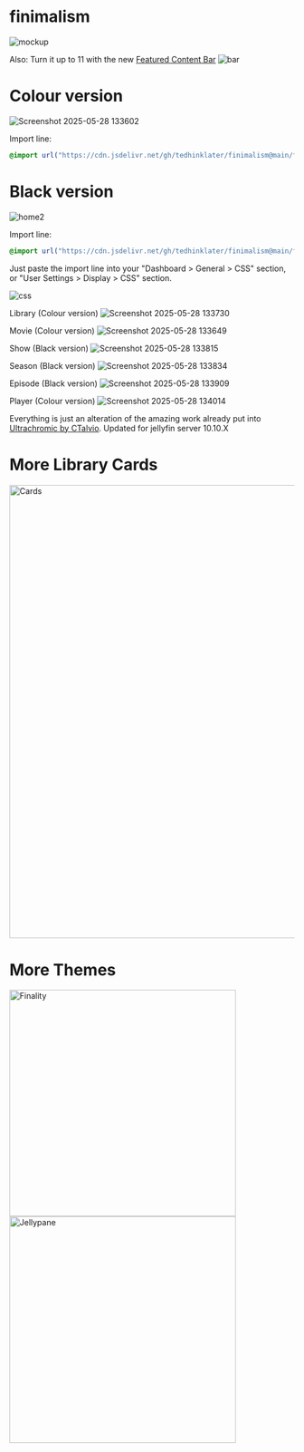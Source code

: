 # finimalism
![mockup](https://i.imgur.com/TvTV8jq.jpeg)

Also: Turn it up to 11 with the new [Featured Content Bar](https://github.com/tedhinklater/Jellyfin-Featured-Content-Bar) 
![bar](https://github.com/user-attachments/assets/f2c45f47-3530-4525-9f89-fe4e96c7676f)

# Colour version 

![Screenshot 2025-05-28 133602](https://github.com/user-attachments/assets/7a0e31a7-2b80-4357-9ccb-d7e55649d118)

Import line:
```css
@import url("https://cdn.jsdelivr.net/gh/tedhinklater/finimalism@main/finimalism7.css");

```

# Black version

![home2](https://github.com/user-attachments/assets/15b475c6-9f1a-43e8-a63b-e72782e79ec3)

Import line: 
```css
@import url("https://cdn.jsdelivr.net/gh/tedhinklater/finimalism@main/finimalism-just-black.css");

```

Just paste the import line into your "Dashboard > General > CSS" section, or "User Settings > Display > CSS" section.

![css](https://github.com/user-attachments/assets/f137ab3d-5ab1-431c-ad2f-9541145f9e8d)

Library (Colour version)
![Screenshot 2025-05-28 133730](https://github.com/user-attachments/assets/bdce5aec-ced8-4439-9931-cf744e34dfbb)

Movie (Colour version)
![Screenshot 2025-05-28 133649](https://github.com/user-attachments/assets/338e3ca6-3657-45b5-98bf-fc0b730e9557)

Show (Black version)
![Screenshot 2025-05-28 133815](https://github.com/user-attachments/assets/bcb7159e-0838-49b6-af81-5697f0e80c15)

Season (Black version)
![Screenshot 2025-05-28 133834](https://github.com/user-attachments/assets/ecc8667d-fee0-4033-9fad-962e398f443e)

Episode (Black version)
![Screenshot 2025-05-28 133909](https://github.com/user-attachments/assets/7fcff714-c7b1-483e-855a-5d343a2943dd)

Player (Colour version)
![Screenshot 2025-05-28 134014](https://github.com/user-attachments/assets/13ced352-04ab-4901-91e2-b8a594207061)

Everything is just an alteration of the amazing work already put into [Ultrachromic by CTalvio](https://github.com/CTalvio/Ultrachromic). Updated for jellyfin server 10.10.X

# More Library Cards 
<a href="https://github.com/Phantomwise/jellyfin-custom-thumbnails-collection"><img src="https://i.imgur.com/aWUsxMG.png" alt="Cards" width="800"/></a>

# More Themes

<a href="https://github.com/tedhinklater/finality"><img src="https://i.imgur.com/54wZsvH.png" alt="Finality" width="400"/></a> 
<a href="https://github.com/tedhinklater/Jellypane"><img src="https://i.imgur.com/RHFcIA9.png" alt="Jellypane" width="400"/></a>
